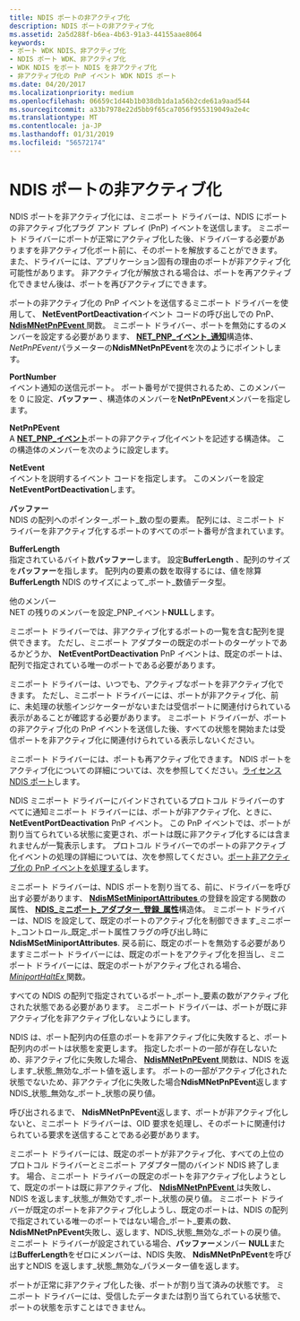 ```yaml
---
title: NDIS ポートの非アクティブ化
description: NDIS ポートの非アクティブ化
ms.assetid: 2a5d288f-b6ea-4b63-91a3-44155aae8064
keywords:
- ポート WDK NDIS、非アクティブ化
- NDIS ポート WDK、非アクティブ化
- WDK NDIS をポート NDIS を非アクティブ化
- 非アクティブ化の PnP イベント WDK NDIS ポート
ms.date: 04/20/2017
ms.localizationpriority: medium
ms.openlocfilehash: 06659c1d44b1b038db1da1a56b2cde61a9aad544
ms.sourcegitcommit: a33b7978e22d5bb9f65ca7056f955319049a2e4c
ms.translationtype: MT
ms.contentlocale: ja-JP
ms.lasthandoff: 01/31/2019
ms.locfileid: "56572174"
---
```

# <a name="deactivating-an-ndis-port"></a>NDIS ポートの非アクティブ化





NDIS ポートを非アクティブ化には、ミニポート ドライバーは、NDIS にポートの非アクティブ化プラグ アンド プレイ (PnP) イベントを送信します。 ミニポート ドライバーにポートが正常にアクティブ化した後、ドライバーする必要がありますを非アクティブ化ポート前に、そのポートを解放することができます。 また、ドライバーには、アプリケーション固有の理由のポートが非アクティブ化可能性があります。 非アクティブ化が解放される場合は、ポートを再アクティブ化できません後は、ポートを再びアクティブにできます。

ポートの非アクティブ化の PnP イベントを送信するミニポート ドライバーを使用して、 **NetEventPortDeactivation**イベント コードの呼び出しでの PnP、 [ **NdisMNetPnPEvent** ](https://msdn.microsoft.com/library/windows/hardware/ff563616)関数。 ミニポート ドライバー、ポートを無効にするのメンバーを設定する必要があります、 [ **NET\_PNP\_イベント\_通知**](https://msdn.microsoft.com/library/windows/hardware/ff568752)構造体、 *NetPnPEvent*パラメーターの**NdisMNetPnPEvent**を次のようにポイントします。

<a href="" id="portnumber"></a>**PortNumber**  
イベント通知の送信元ポート。 ポート番号がで提供されるため、このメンバーを 0 に設定、**バッファー** 、構造体のメンバーを**NetPnPEvent**メンバーを指定します。

<a href="" id="netpnpevent"></a>**NetPnPEvent**  
A [ **NET\_PNP\_イベント**](https://msdn.microsoft.com/library/windows/hardware/ff568751)ポートの非アクティブ化イベントを記述する構造体。 この構造体のメンバーを次のように設定します。

<a href="" id="netevent"></a>**NetEvent**  
イベントを説明するイベント コードを指定します。 このメンバーを設定**NetEventPortDeactivation**します。

<a href="" id="buffer"></a>**バッファー**  
NDIS の配列へのポインター\_ポート\_数の型の要素。 配列には、ミニポート ドライバーを非アクティブ化するポートのすべてのポート番号が含まれています。

<a href="" id="bufferlength"></a>**BufferLength**  
指定されているバイト数**バッファー**します。 設定**BufferLength** 、配列のサイズを**バッファー**を指します。 配列内の要素の数を取得するには、値を除算**BufferLength** NDIS のサイズによって\_ポート\_数値データ型。

<a href="" id="other-members"></a>他のメンバー  
NET の残りのメンバーを設定\_PNP\_イベント**NULL**します。

ミニポート ドライバーでは、非アクティブ化するポートの一覧を含む配列を提供できます。 ただし、ミニポート アダプターの既定のポートのターゲットであるかどうか、 **NetEventPortDeactivation** PnP イベントは、既定のポートは、配列で指定されている唯一のポートである必要があります。

ミニポート ドライバーは、いつでも、アクティブなポートを非アクティブ化できます。 ただし、ミニポート ドライバーには、ポートが非アクティブ化、前に、未処理の状態インジケーターがないまたは受信ポートに関連付けられている表示があることが確認する必要があります。 ミニポート ドライバーが、ポートの非アクティブ化の PnP イベントを送信した後、すべての状態を開始または受信ポートを非アクティブ化に関連付けられている表示しないください。

ミニポート ドライバーには、ポートも再アクティブ化できます。 NDIS ポートをアクティブ化についての詳細については、次を参照してください。[ライセンス NDIS ポート](activating-an-ndis-port.md)します。

NDIS ミニポート ドライバーにバインドされているプロトコル ドライバーのすべてに通知ミニポート ドライバーには、ポートが非アクティブ化、ときに、 **NetEventPortDeactivation** PnP イベント。 この PnP イベントでは、ポートが割り当てられている状態に変更され、ポートは既に非アクティブ化するには含まれませんが一覧表示します。 プロトコル ドライバーでのポートの非アクティブ化イベントの処理の詳細については、次を参照してください。[ポート非アクティブ化の PnP イベントを処理する](handling-the-port-deactivation-pnp-event.md)します。

ミニポート ドライバーは、NDIS ポートを割り当てる、前に、ドライバーを呼び出す必要があります、 [ **NdisMSetMiniportAttributes** ](https://msdn.microsoft.com/library/windows/hardware/ff563672)の登録を設定する関数の属性、 [ **NDIS\_ミニポート\_アダプター\_登録\_属性**](https://msdn.microsoft.com/library/windows/hardware/ff565934)構造体。 ミニポート ドライバーは、NDIS を設定して、既定のポートのアクティブ化を制御できます\_ミニポート\_コントロール\_既定\_ポート属性フラグの呼び出し時に**NdisMSetMiniportAttributes**. 戻る前に、既定のポートを無効する必要がありますミニポート ドライバーには、既定のポートをアクティブ化を担当し、ミニポート ドライバーには、既定のポートがアクティブ化される場合、 [ *MiniportHaltEx* ](https://msdn.microsoft.com/library/windows/hardware/ff559388)関数。

すべての NDIS の配列で指定されているポート\_ポート\_要素の数がアクティブ化された状態である必要があります。 ミニポート ドライバーは、ポートが既に非アクティブ化を非アクティブ化しないようにします。

NDIS は、ポート配列内の任意のポートを非アクティブ化に失敗すると、ポート配列内のポートは状態を変更します。 指定したポートの一部が存在しないため、非アクティブ化に失敗した場合、 [ **NdisMNetPnPEvent** ](https://msdn.microsoft.com/library/windows/hardware/ff563616)関数は、NDIS を返します\_状態\_無効な\_ポート値を返します。 ポートの一部がアクティブ化された状態でないため、非アクティブ化に失敗した場合**NdisMNetPnPEvent**返します NDIS\_状態\_無効な\_ポート\_状態の戻り値。

呼び出されるまで、 **NdisMNetPnPEvent**返します、ポートが非アクティブ化しないと、ミニポート ドライバーは、OID 要求を処理し、そのポートに関連付けられている要求を送信することである必要があります。

ミニポート ドライバーには、既定のポートが非アクティブ化、すべての上位のプロトコル ドライバーとミニポート アダプター間のバインド NDIS 終了します。 場合、ミニポート ドライバーの既定のポートを非アクティブ化しようとして、既定のポートは既に非アクティブ化、 [ **NdisMNetPnPEvent** ](https://msdn.microsoft.com/library/windows/hardware/ff563616)は失敗し、NDIS を返します\_状態\_が無効です\_ポート\_状態の戻り値。 ミニポート ドライバーが既定のポートを非アクティブ化しようし、既定のポートは、NDIS の配列で指定されている唯一のポートではない場合\_ポート\_要素の数、 **NdisMNetPnPEvent**失敗し、返します、NDIS\_状態\_無効な\_ポートの戻り値。 ミニポート ドライバーが設定されている場合、**バッファー**メンバー **NULL**または**BufferLength**をゼロにメンバーは、NDIS 失敗、 **NdisMNetPnPEvent**を呼び出すとNDIS を返します\_状態\_無効な\_パラメーター値を返します。

ポートが正常に非アクティブ化した後、ポートが割り当て済みの状態です。 ミニポート ドライバーには、受信したデータまたは割り当てられている状態で、ポートの状態を示すことはできません。

 

 





